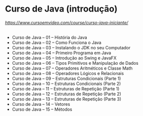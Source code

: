 # Curso de Java (introdução)
###### https://www.cursoemvideo.com/course/curso-java-iniciante/
*	Curso de Java – 01 – História do Java
*	Curso de Java – 02 – Como Funciona o Java
*	Curso de Java – 03 – Instalando o JDK no seu Computador
*	Curso de Java – 04 – Primeiro Programa em Java
*	Curso de Java – 05 – Introdução ao Swing e JavaFX
*	Curso de Java – 06 – Tipos Primitivos e Manipulação de Dados
*	Curso de Java – 07 – Operadores Aritméticos e Classe Math
*	Curso de Java – 08 – Operadores Lógicos e Relacionais
*	Curso de Java – 09 – Estruturas Condicionais (Parte 1)
*	Curso de Java – 10 – Estruturas Condicionais (Parte 2)
*	Curso de Java – 11 – Estruturas de Repetição (Parte 1)
*	Curso de Java – 12 – Estruturas de Repetição (Parte 2)
*	Curso de Java – 13 – Estruturas de Repetição (Parte 3)
*	Curso de Java – 14 – Vetores
*	Curso de Java – 15 – Métodos
